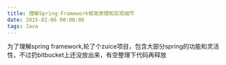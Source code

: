 ```yaml
---
title: 理解Spring-Framework框架原理和实现细节
date: 2015-02-06 00:00:00
tags: Java
---
```


为了理解spring framework,轮了个zuice项目，包含大部分spring的功能和灵活性，不过扔bitbucket上还没放出来，有空整理下代码再释放
